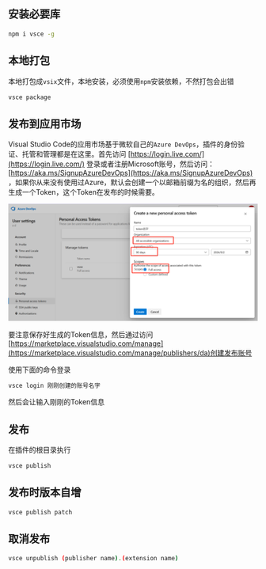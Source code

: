 ## 安装必要库
```bash
npm i vsce -g
```

## 本地打包
本地打包成`vsix`文件，本地安装，必须使用`npm`安装依赖，不然打包会出错

```bash
vsce package
```

## 发布到应用市场
Visual Studio Code的应用市场基于微软自己的`Azure DevOps`，插件的身份验证、托管和管理都是在这里。首先访问 [https://login.live.com/](https://login.live.com/) 登录或者注册Microsoft账号，然后访问： [https://aka.ms/SignupAzureDevOps](https://aka.ms/SignupAzureDevOps) ，如果你从来没有使用过Azure，默认会创建一个以邮箱前缀为名的组织，然后再生成一个Token，这个Token在发布的时候需要。

![](../images/44c2775b5bec81dcc5fdfea487be0ce8.png)

要注意保存好生成的Token信息，然后通过访问[https://marketplace.visualstudio.com/manage](https://marketplace.visualstudio.com/manage/publishers/da)创建发布账号

使用下面的命令登录

```bash
vsce login 刚刚创建的账号名字
```

然后会让输入刚刚的Token信息

## 发布
在插件的根目录执行

```bash
vsce publish
```

## 发布时版本自增
```bash
vsce publish patch
```

## 取消发布
```bash
vsce unpublish (publisher name).(extension name)
```

